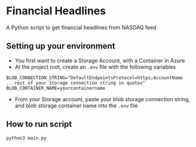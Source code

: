 # Financial Headlines
A Python script to get financial headlines from NASDAQ feed

## Setting up your environment

* You first want to create a Storage Account, with a Container in Azure
* At the project root, create an `.env` file with the following variables
```text
BLOB_CONNECTION_STRING="DefaultEndpointsProtocol=https;AccountName ...rest of your Storage connection string in quotes"
BLOB_CONTAINER_NAME=yourcontainername
```
* From your Storage account, paste your blob storage connection string, and blob storage container name into the `.env`
file

## How to run script
```commandline
python3 main.py
```
